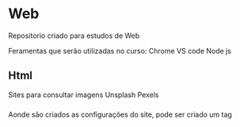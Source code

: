 # Web
Repositorio criado para estudos de Web

Feramentas que serão utilizadas no curso:
Chrome 
VS code 
Node js

## Html

Sites para consultar imagens Unsplash Pexels    

### <head> 
Aonde são criados as configurações do site, pode ser criado um tag <style> para o css dentro dela 
<tile> armazena o titulo do site

### <body>
Aonde todos os dados do site são inseridos
<h> Cria títulos 
<P> Cria um parágrafo
<hr> Cria uma linha horizontal
Dentro do body pode ser criada uma tag <script> para o códifo em js
<br> Quebra linha
<!-- --> Comentarios 
& pode ser utlizado para inserir simbolos, Ex &euro

## Css
Utilizado para estilizar os dados inserido em HTML atrves de tags como body{}, h1{}

### Comandos 
backgound-color: // Muda a cor do fundo 
color: // Muda a cor da fonte 
font: // Muda o estilo da fonte 

## JavaScript
Utilizado para a programção do código em si

### Funções
window.alert() // Cria um alerta para o usúario
window.confirm() // Pede uma confirmação para o usúario 
window.prompt() // Pede uma resposta para o usúario
Comentatios // ou /* */
typeof // Mostra o tipo de uma variavel

### Variaveis 
Letras maiusculas e minusculas são diferenciaveis 
declaração de variveis var nome = 'dado'

#### Tipos primitivos primordiais 
number =  Engloba todos os tipo de números Ex: 1, 1.5
string = Engloba todos os tipos de texto  
boolean  = true ou false




